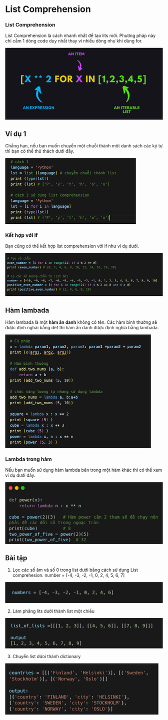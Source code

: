 # List Comprehension 

### List Comprehension 

List Comprehension là cách nhanh nhất để tạo lits mới. Phương pháp này chỉ cầm 1 dòng code duy nhất thay vì nhiều dòng như khi dùng for. 

![alt text](image.png)

## Ví dụ 1

Chẳng hạn, nếu bạn muốn chuyển một chuỗi thành một danh sách các ký tự thì bạn có thể thử thách dưới đây. 

![alt text](image-1.png)

### Kết hợp với if 

Bạn cũng có thể kết hợp list comprehension với if như ví dụ dưới. 

![alt text](image-2.png)

## Hàm lambada 

Hàm lambada là một **hàm ẩn danh** không có tên. Các hàm bình thường sẽ được định nghãi bằng def thì hàm ấn danh được định nghĩa bằng lambada. 

![alt text](image-3.png)

### Lambda trong hàm 

Nếu bạn muốn sử dụng hàm lambda bên trong một hàm khác thì có thể xem ví dụ dưới đây. 

![alt text](image-4.png)

## Bài tập 

1. Lọc các số âm và số 0 trong list dưới bằng cách sử dụng List comprehesion. number = [-4, -3, -2, -1, 0, 2, 4, 5, 6, 7]

![alt text](image-5.png)

2. Làm phẳng lits dưới thành list một chiều 

![alt text](image-6.png)

3. Chuyển list dứoi thành dictionary 

![alt text](image-7.png)


